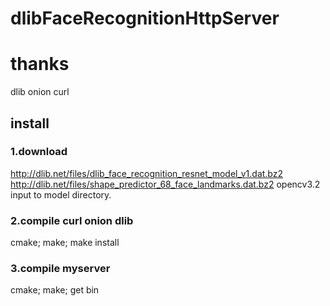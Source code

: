 # dlibFaceRecognitionHttpServer

# thanks
dlib onion curl

## install 
### 1.download
http://dlib.net/files/dlib_face_recognition_resnet_model_v1.dat.bz2
http://dlib.net/files/shape_predictor_68_face_landmarks.dat.bz2
opencv3.2
input to model directory.

### 2.compile curl onion dlib
cmake; make;  make install 

### 3.compile myserver
cmake; make; get bin 
